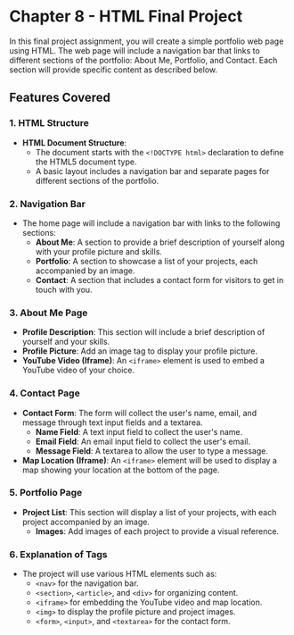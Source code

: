 # Chapter 8 - HTML Final Project

In this final project assignment, you will create a simple portfolio web page using HTML. The web page will include a navigation bar that links to different sections of the portfolio: About Me, Portfolio, and Contact. Each section will provide specific content as described below.

## Features Covered

### 1. HTML Structure
- **HTML Document Structure**: 
  - The document starts with the `<!DOCTYPE html>` declaration to define the HTML5 document type.
  - A basic layout includes a navigation bar and separate pages for different sections of the portfolio.

### 2. Navigation Bar
- The home page will include a navigation bar with links to the following sections:
  - **About Me**: A section to provide a brief description of yourself along with your profile picture and skills.
  - **Portfolio**: A section to showcase a list of your projects, each accompanied by an image.
  - **Contact**: A section that includes a contact form for visitors to get in touch with you.

### 3. About Me Page
- **Profile Description**: This section will include a brief description of yourself and your skills.
- **Profile Picture**: Add an image tag to display your profile picture.
- **YouTube Video (Iframe)**: An `<iframe>` element is used to embed a YouTube video of your choice.

### 4. Contact Page
- **Contact Form**: The form will collect the user's name, email, and message through text input fields and a textarea.
  - **Name Field**: A text input field to collect the user's name.
  - **Email Field**: An email input field to collect the user's email.
  - **Message Field**: A textarea to allow the user to type a message.
- **Map Location (Iframe)**: An `<iframe>` element will be used to display a map showing your location at the bottom of the page.

### 5. Portfolio Page
- **Project List**: This section will display a list of your projects, with each project accompanied by an image.
  - **Images**: Add images of each project to provide a visual reference.

### 6. Explanation of Tags
- The project will use various HTML elements such as:
  - `<nav>` for the navigation bar.
  - `<section>`, `<article>`, and `<div>` for organizing content.
  - `<iframe>` for embedding the YouTube video and map location.
  - `<img>` to display the profile picture and project images.
  - `<form>`, `<input>`, and `<textarea>` for the contact form.
